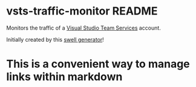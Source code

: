 # vsts-traffic-monitor README

Monitors the traffic of a [Visual Studio Team Services][vsts-url] account. 


Initially created by this [swell generator][parent-generator-url]!

# This is a convenient way to manage links within markdown
[parent-generator-url]: https://github.com/swellaby/generator-swell
[vsts-url]: https://www.visualstudio.com/team-services/